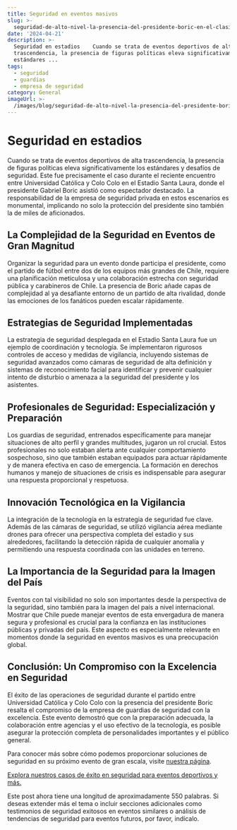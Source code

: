 ```yaml
---
title: Seguridad en eventos masivos
slug: >-
  seguridad-de-alto-nivel-la-presencia-del-presidente-boric-en-el-clasico-del-futbol-chileno
date: '2024-04-21'
description: >-
  Seguridad en estadios    Cuando se trata de eventos deportivos de alta
  trascendencia, la presencia de figuras políticas eleva significativamente los
  estándares ...
tags:
  - seguridad
  - guardias
  - empresa de seguridad
category: General
imageUrl: >-
  /images/blog/seguridad-de-alto-nivel-la-presencia-del-presidente-boric-en-el-clasico-del-futbol-chileno.jpg
---
```



<h1 class="wp-block-heading">Seguridad en estadios</h1>



<p>Cuando se trata de eventos deportivos de alta trascendencia, la presencia de figuras políticas eleva significativamente los estándares y desafíos de seguridad. Este fue precisamente el caso durante el reciente encuentro entre Universidad Católica y Colo Colo en el Estadio Santa Laura, donde el presidente Gabriel Boric asistió como espectador destacado. La responsabilidad de la empresa de seguridad privada en estos escenarios es monumental, implicando no solo la protección del presidente sino también la de miles de aficionados.</p>



<h2 class="wp-block-heading">La Complejidad de la Seguridad en Eventos de Gran Magnitud</h2>



<p>Organizar la seguridad para un evento donde participa el presidente, como el partido de fútbol entre dos de los equipos más grandes de Chile, requiere una planificación meticulosa y una colaboración estrecha con seguridad pública y carabineros de Chile. La presencia de Boric añade capas de complejidad al ya desafiante entorno de un partido de alta rivalidad, donde las emociones de los fanáticos pueden escalar rápidamente.</p>



<h2 class="wp-block-heading">Estrategias de Seguridad Implementadas</h2>



<p>La estrategia de seguridad desplegada en el Estadio Santa Laura fue un ejemplo de coordinación y tecnología. Se implementaron rigurosos controles de acceso y medidas de vigilancia, incluyendo sistemas de seguridad avanzados como cámaras de seguridad de alta definición y sistemas de reconocimiento facial para identificar y prevenir cualquier intento de disturbio o amenaza a la seguridad del presidente y los asistentes.</p>



<h2 class="wp-block-heading">Profesionales de Seguridad: Especialización y Preparación</h2>



<p>Los guardias de seguridad, entrenados específicamente para manejar situaciones de alto perfil y grandes multitudes, jugaron un rol crucial. Estos profesionales no solo estaban alerta ante cualquier comportamiento sospechoso, sino que también estaban equipados para actuar rápidamente y de manera efectiva en caso de emergencia. La formación en derechos humanos y manejo de situaciones de crisis es indispensable para asegurar una respuesta proporcional y respetuosa.</p>



<h2 class="wp-block-heading">Innovación Tecnológica en la Vigilancia</h2>



<p>La integración de la tecnología en la estrategia de seguridad fue clave. Además de las cámaras de seguridad, se utilizó vigilancia aérea mediante drones para ofrecer una perspectiva completa del estadio y sus alrededores, facilitando la detección rápida de cualquier anomalía y permitiendo una respuesta coordinada con las unidades en terreno.</p>



<h2 class="wp-block-heading">La Importancia de la Seguridad para la Imagen del País</h2>



<p>Eventos con tal visibilidad no solo son importantes desde la perspectiva de la seguridad, sino también para la imagen del país a nivel internacional. Mostrar que Chile puede manejar eventos de esta envergadura de manera segura y profesional es crucial para la confianza en las instituciones públicas y privadas del país. Este aspecto es especialmente relevante en momentos donde la seguridad en eventos masivos es una preocupación global.</p>



<h2 class="wp-block-heading">Conclusión: Un Compromiso con la Excelencia en Seguridad</h2>



<p>El éxito de las operaciones de seguridad durante el partido entre Universidad Católica y Colo Colo con la presencia del presidente Boric resalta el compromiso de la empresa de guardias de seguridad con la excelencia. Este evento demostró que con la preparación adecuada, la colaboración entre agencias y el uso efectivo de la tecnología, es posible asegurar la protección completa de personalidades importantes y el público general.</p>



<p>Para conocer más sobre cómo podemos proporcionar soluciones de seguridad en su próximo evento de gran escala, visite <a href="https://gard.cl" rel="noopener noreferrer" target="_blank">nuestra página</a>.</p>



<p><a href="https://gard.cl" rel="noopener noreferrer" target="_blank">Explora nuestros casos de éxito en seguridad para eventos deportivos y más.</a></p>



<p>Este post ahora tiene una longitud de aproximadamente 550 palabras. Si deseas extender más el tema o incluir secciones adicionales como testimonios de seguridad exitosos en eventos similares o análisis de tendencias de seguridad para eventos futuros, por favor, indícalo.</p>



<p></p>
